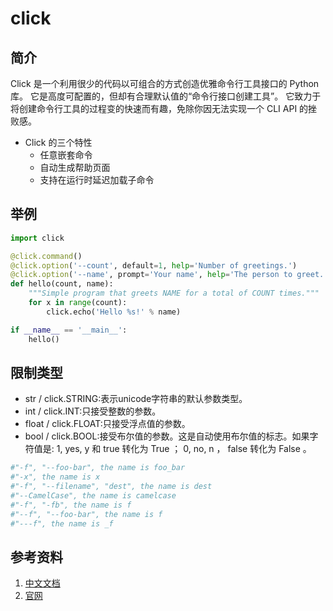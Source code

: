 # click

## 简介

Click 是一个利用很少的代码以可组合的方式创造优雅命令行工具接口的 Python 库。 它是高度可配置的，但却有合理默认值的“命令行接口创建工具”。
它致力于将创建命令行工具的过程变的快速而有趣，免除你因无法实现一个 CLI API 的挫败感。

- Click 的三个特性
  - 任意嵌套命令
  - 自动生成帮助页面
  - 支持在运行时延迟加载子命令

## 举例

```python
import click

@click.command()
@click.option('--count', default=1, help='Number of greetings.')
@click.option('--name', prompt='Your name', help='The person to greet.')
def hello(count, name):
    """Simple program that greets NAME for a total of COUNT times."""
    for x in range(count):
        click.echo('Hello %s!' % name)

if __name__ == '__main__':
    hello()
```

## 限制类型

- str / click.STRING:表示unicode字符串的默认参数类型。
- int / click.INT:只接受整数的参数。
- float / click.FLOAT:只接受浮点值的参数。
- bool / click.BOOL:接受布尔值的参数。这是自动使用布尔值的标志。如果字符值是: 1, yes, y 和 true 转化为 True ； 0, no, n ， false 转化为 False 。

```python
#"-f", "--foo-bar", the name is foo_bar
#"-x", the name is x
#"-f", "--filename", "dest", the name is dest
#"--CamelCase", the name is camelcase
#"-f", "-fb", the name is f
#"--f", "--foo-bar", the name is f
#"---f", the name is _f
```

## 参考资料

1. [中文文档](https://click-docs-zh-cn.readthedocs.io/zh/latest/)
2. [官网](https://click.palletsprojects.com/en/7.x/options/)
